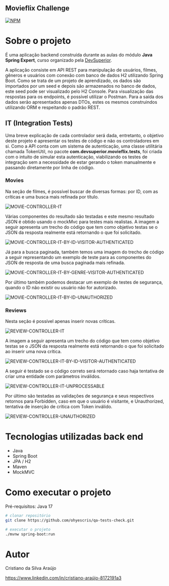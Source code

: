 ## Movieflix Challenge
[![NPM](https://img.shields.io/npm/l/react)](https://github.com/ohyescris/qa-tests-check/blob/main/LICENSE)

# Sobre o projeto

É uma aplicação backend construída durante as aulas do módulo **Java Spring Expert**, curso organizado pela [DevSuperior](https://devsuperior.com "Site da DevSuperior").

A aplicação consiste em API REST para manipulação de usuários, filmes, gêneros e usuários com conexão com banco de dados H2 utilizando Spring Boot. Como se trata de um 
projeto de aprendizado, os dados são importados por um seed e depois são armazenados no banco de dados, este seed pode ser visualizado pelo H2 Console. Para 
visualização das respostas para os endpoints, é possível utilizar o Postman. Para a saída dos dados serão apresentados apenas DTOs, estes os mesmos construindos utilizando
ORM e respeitando o padrão REST.

## IT (Integration Tests)

Uma breve explicação de cada controlador será dada, entretanto, o objetivo deste projeto é apresentar os testes de código e não os controladores em si.
Como a API conta com um sistema de autenticação, uma classe utilitária chamada TokenUtil, no pacote **com.devsuperior.movieflix.tests**, foi criada com o intuito de simular
esta autenticação, viabilizando os testes de integração sem a necessidade de estar gerando o token manualmente e passando diretamente por linha de código.

### Movies

Na seção de filmes, é possível buscar de diversas formas: por ID, com as críticas e uma busca mais refinada por título.

![MOVIE-CONTROLLER-IT](https://github.com/ohyescris/assets/blob/main/images/qa/movieflix/MovieControllerIT/moviecontrollerit.png)

Várias componentes do resultado são testadas e este mesmo resultado JSON é obtido usando o mockMvc para testes mais realistas. A imagem a seguir apresenta um trecho do código
que tem como objetivo testas se o JSON da resposta realmente está retornando o que foi solicitado.

![MOVIE-CONTROLLER-IT-BY-ID-VISITOR-AUTHENTICATED](https://github.com/ohyescris/assets/blob/main/images/qa/movieflix/MovieControllerIT/moviecontrollerit_visitor_authenticated.png)

Já para a busca paginada, também temos uma imagem do trecho de código a seguir representando um exemplo de teste para as componentes do JSON de resposta de uma busca paginada
mais refinada.

![MOVIE-CONTROLLER-IT-BY-GENRE-VISITOR-AUTHENTICATED](https://github.com/ohyescris/assets/blob/main/images/qa/movieflix/MovieControllerIT/moviecontrollerit_get_by_genre_visitor_authenticated.png)

Por último também podemos destacar um exemplo de testes de segurança, quando o ID não existir ou usuário não for autorizado.

![MOVIE-CONTROLLER-IT-BY-ID-UNAUTHORIZED](https://github.com/ohyescris/assets/blob/main/images/qa/movieflix/MovieControllerIT/moviecontrollerit_unauthorized.png)

### Reviews

Nesta seção é possível apenas inserir novas críticas.

![REVIEW-CONTROLLER-IT](https://github.com/ohyescris/assets/blob/main/images/qa/movieflix/ReviewControllerIT/reviewcontrollerit.png)

A imagem a seguir apresenta um trecho do código que tem como objetivo testas se o JSON da resposta realmente está retornando o que foi solicitado ao inserir uma nova crítica.

![REVIEW-CONTROLLER-IT-BY-ID-VISITOR-AUTHENTICATED](https://github.com/ohyescris/assets/blob/main/images/qa/movieflix/ReviewControllerIT/reviewcontrollerit_created.png)

A seguir é testado se o código correto será retornado caso haja tentativa de criar uma entidade com parâmetros inválidos.

![REVIEW-CONTROLLER-IT-UNPROCESSABLE](https://github.com/ohyescris/assets/blob/main/images/qa/movieflix/ReviewControllerIT/reviewcontrollerit_unprocessable.png)

Por último são testadas as validações de segurança e seus respectivos retornos para Forbidden, caso em que o usuário é visitante, e Unauthorized, tentativa de inserção de crítica
com Token inválido.

![REVIEW-CONTROLLER-UNAUTHORIZED](https://github.com/ohyescris/assets/blob/main/images/qa/movieflix/ReviewControllerIT/reviewcontrollerit_fail.png)

# Tecnologias utilizadas back end
- Java
- Spring Boot
- JPA / H2
- Maven
- MockMVC

# Como executar o projeto

Pré-requisitos: Java 17

```bash
# clonar repositório
git clone https://github.com/ohyescris/qa-tests-check.git

# executar o projeto
./mvnw spring-boot:run
```

# Autor

Cristiano da Silva Araújo

https://www.linkedin.com/in/cristiano-araújo-8172191a3


